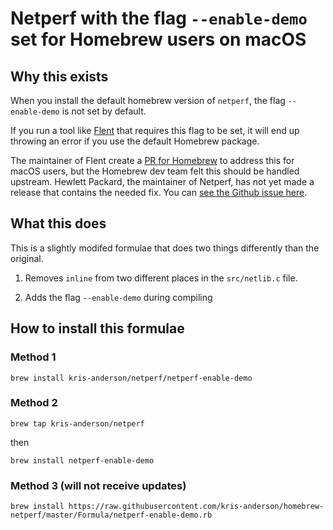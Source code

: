 # Netperf with the flag `--enable-demo` set for Homebrew users on macOS

## Why this exists

When you install the default homebrew version of `netperf`, the flag `--enable-demo` is not set by default.

If you run a tool like [Flent](https://github.com/tohojo/flent) that requires this flag to be set, it will end up throwing an error if you use the default Homebrew package.

The maintainer of Flent create a [PR for Homebrew](https://github.com/Homebrew/homebrew-core/pull/25503) to address this for macOS users, but the Homebrew dev team felt this should be handled upstream. Hewlett Packard, the maintainer of Netperf, has not yet made a release that contains the needed fix. You can [see the Github issue here](https://github.com/HewlettPackard/netperf/issues/35).

## What this does

This is a slightly modifed formulae that does two things differently than the original.

1. Removes `inline` from two different places in the `src/netlib.c` file.

2. Adds the flag `--enable-demo` during compiling

## How to install this formulae

### Method 1

`brew install kris-anderson/netperf/netperf-enable-demo`

### Method 2

`brew tap kris-anderson/netperf`

then

`brew install netperf-enable-demo`

### Method 3 (will not receive updates)

`brew install https://raw.githubusercontent.com/kris-anderson/homebrew-netperf/master/Formula/netperf-enable-demo.rb`
